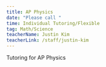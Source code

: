 ```yaml
---
title: AP Physics
date: "Please call "
time: Individual Tutoring/Flexible
tag: Math/Science
teacherName: Justin Kim
teacherLink: /staff/justin-kim
---
```

Tutoring for AP Physics